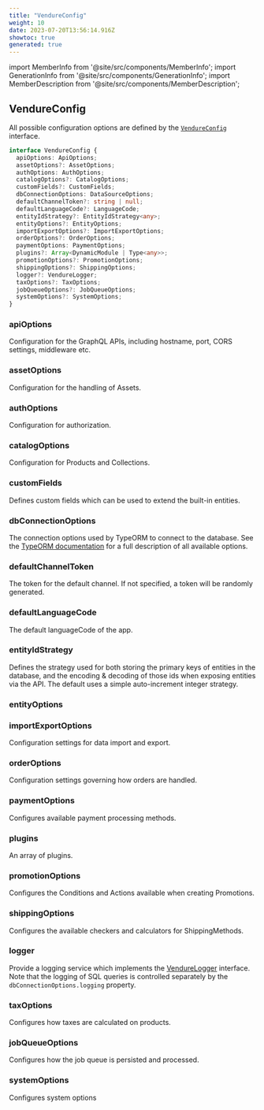 ```yaml
---
title: "VendureConfig"
weight: 10
date: 2023-07-20T13:56:14.916Z
showtoc: true
generated: true
---
```

<!-- This file was generated from the Vendure source. Do not modify. Instead, re-run the "docs:build" script -->
import MemberInfo from '@site/src/components/MemberInfo';
import GenerationInfo from '@site/src/components/GenerationInfo';
import MemberDescription from '@site/src/components/MemberDescription';


## VendureConfig

<GenerationInfo sourceFile="packages/core/src/config/vendure-config.ts" sourceLine="1012" packageName="@vendure/core" />

All possible configuration options are defined by the
[`VendureConfig`](https://github.com/vendure-ecommerce/vendure/blob/master/server/src/config/vendure-config.ts) interface.

```ts title="Signature"
interface VendureConfig {
  apiOptions: ApiOptions;
  assetOptions?: AssetOptions;
  authOptions: AuthOptions;
  catalogOptions?: CatalogOptions;
  customFields?: CustomFields;
  dbConnectionOptions: DataSourceOptions;
  defaultChannelToken?: string | null;
  defaultLanguageCode?: LanguageCode;
  entityIdStrategy?: EntityIdStrategy<any>;
  entityOptions?: EntityOptions;
  importExportOptions?: ImportExportOptions;
  orderOptions?: OrderOptions;
  paymentOptions: PaymentOptions;
  plugins?: Array<DynamicModule | Type<any>>;
  promotionOptions?: PromotionOptions;
  shippingOptions?: ShippingOptions;
  logger?: VendureLogger;
  taxOptions?: TaxOptions;
  jobQueueOptions?: JobQueueOptions;
  systemOptions?: SystemOptions;
}
```

### apiOptions

<MemberInfo kind="property" type="<a href='/typescript-api/configuration/api-options#apioptions'>ApiOptions</a>"   />

Configuration for the GraphQL APIs, including hostname, port, CORS settings,
middleware etc.
### assetOptions

<MemberInfo kind="property" type="<a href='/typescript-api/assets/asset-options#assetoptions'>AssetOptions</a>"   />

Configuration for the handling of Assets.
### authOptions

<MemberInfo kind="property" type="<a href='/typescript-api/auth/auth-options#authoptions'>AuthOptions</a>"   />

Configuration for authorization.
### catalogOptions

<MemberInfo kind="property" type="<a href='/typescript-api/products-stock/catalog-options#catalogoptions'>CatalogOptions</a>"   />

Configuration for Products and Collections.
### customFields

<MemberInfo kind="property" type="<a href='/typescript-api/custom-fields/#customfields'>CustomFields</a>" default="{}"   />

Defines custom fields which can be used to extend the built-in entities.
### dbConnectionOptions

<MemberInfo kind="property" type="DataSourceOptions"   />

The connection options used by TypeORM to connect to the database.
See the [TypeORM documentation](https://typeorm.io/#/connection-options) for a
full description of all available options.
### defaultChannelToken

<MemberInfo kind="property" type="string | null" default="null"   />

The token for the default channel. If not specified, a token
will be randomly generated.
### defaultLanguageCode

<MemberInfo kind="property" type="<a href='/typescript-api/common/language-code#languagecode'>LanguageCode</a>" default="<a href='/typescript-api/common/language-code#languagecode'>LanguageCode</a>.en"   />

The default languageCode of the app.
### entityIdStrategy

<MemberInfo kind="property" type="<a href='/typescript-api/configuration/entity-id-strategy#entityidstrategy'>EntityIdStrategy</a>&#60;any&#62;" default="<a href='/typescript-api/configuration/entity-id-strategy#autoincrementidstrategy'>AutoIncrementIdStrategy</a>"   />

Defines the strategy used for both storing the primary keys of entities
in the database, and the encoding & decoding of those ids when exposing
entities via the API. The default uses a simple auto-increment integer
strategy.
### entityOptions

<MemberInfo kind="property" type="<a href='/typescript-api/configuration/entity-options#entityoptions'>EntityOptions</a>"   />


### importExportOptions

<MemberInfo kind="property" type="<a href='/typescript-api/import-export/import-export-options#importexportoptions'>ImportExportOptions</a>"   />

Configuration settings for data import and export.
### orderOptions

<MemberInfo kind="property" type="<a href='/typescript-api/orders/order-options#orderoptions'>OrderOptions</a>"   />

Configuration settings governing how orders are handled.
### paymentOptions

<MemberInfo kind="property" type="<a href='/typescript-api/payment/payment-options#paymentoptions'>PaymentOptions</a>"   />

Configures available payment processing methods.
### plugins

<MemberInfo kind="property" type="Array&#60;DynamicModule | Type&#60;any&#62;&#62;" default="[]"   />

An array of plugins.
### promotionOptions

<MemberInfo kind="property" type="<a href='/typescript-api/promotions/promotion-options#promotionoptions'>PromotionOptions</a>"   />

Configures the Conditions and Actions available when creating Promotions.
### shippingOptions

<MemberInfo kind="property" type="<a href='/typescript-api/shipping/shipping-options#shippingoptions'>ShippingOptions</a>"   />

Configures the available checkers and calculators for ShippingMethods.
### logger

<MemberInfo kind="property" type="<a href='/typescript-api/logger/vendure-logger#vendurelogger'>VendureLogger</a>" default="<a href='/typescript-api/logger/default-logger#defaultlogger'>DefaultLogger</a>"   />

Provide a logging service which implements the <a href='/typescript-api/logger/vendure-logger#vendurelogger'>VendureLogger</a> interface.
Note that the logging of SQL queries is controlled separately by the
`dbConnectionOptions.logging` property.
### taxOptions

<MemberInfo kind="property" type="<a href='/typescript-api/tax/tax-options#taxoptions'>TaxOptions</a>"   />

Configures how taxes are calculated on products.
### jobQueueOptions

<MemberInfo kind="property" type="<a href='/typescript-api/job-queue/job-queue-options#jobqueueoptions'>JobQueueOptions</a>"   />

Configures how the job queue is persisted and processed.
### systemOptions

<MemberInfo kind="property" type="<a href='/typescript-api/configuration/system-options#systemoptions'>SystemOptions</a>"  since="1.6.0"  />

Configures system options
